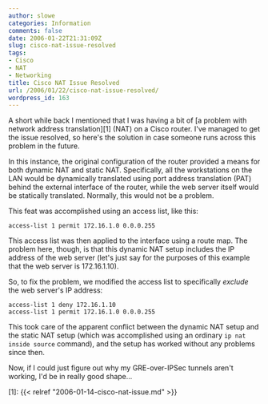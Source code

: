 ```yaml
---
author: slowe
categories: Information
comments: false
date: 2006-01-22T21:31:09Z
slug: cisco-nat-issue-resolved
tags:
- Cisco
- NAT
- Networking
title: Cisco NAT Issue Resolved
url: /2006/01/22/cisco-nat-issue-resolved/
wordpress_id: 163
---
```


A short while back I mentioned that I was having a bit of [a problem with network address translation][1] (NAT) on a Cisco router. I've managed to get the issue resolved, so here's the solution in case someone runs across this problem in the future.

In this instance, the original configuration of the router provided a means for both dynamic NAT and static NAT. Specifically, all the workstations on the LAN would be dynamically translated using port address translation (PAT) behind the external interface of the router, while the web server itself would be statically translated. Normally, this would not be a problem.

This feat was accomplished using an access list, like this:

    access-list 1 permit 172.16.1.0 0.0.0.255

This access list was then applied to the interface using a route map. The problem here, though, is that this dynamic NAT setup includes the IP address of the web server (let's just say for the purposes of this example that the web server is 172.16.1.10).

So, to fix the problem, we modified the access list to specifically _exclude_ the web server's IP address:

    access-list 1 deny 172.16.1.10
    access-list 1 permit 172.16.1.0 0.0.0.255

This took care of the apparent conflict between the dynamic NAT setup and the static NAT setup (which was accomplished using an ordinary `ip nat inside source` command), and the setup has worked without any problems since then.

Now, if I could just figure out why my GRE-over-IPSec tunnels aren't working, I'd be in really good shape...


[1]: {{< relref "2006-01-14-cisco-nat-issue.md" >}}
